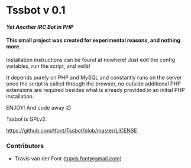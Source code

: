 Tssbot v 0.1
======

#### *Yet Another IRC Bot in PHP*
#### This small project was created for experimental reasons, and nothing more.


Installation instructions can be found at nowhere! Just edit the config variables, run the script, and voilà!

It depends purely on PHP and MySQL and constantly runs on the server once the script is called through the browser, no outside additional PHP extensions are required besides what is already provided in an initial PHP installation.

ENJOY! And code away :D

Tssbot is GPLv2.

https://github.com/tfont/Tssbot/blob/master/LICENSE

### Contributors
- Travis van der Font (travis.font@gmail.com)
